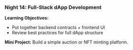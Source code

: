 ### **Night 14: Full-Stack dApp Development**
**Learning Objectives:**
- Put together backend contracts + frontend UI
- Review best practices for full dApp structure

**Mini Project:** Build a simple auction or NFT minting platform.
